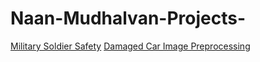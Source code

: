 # Naan-Mudhalvan-Projects-
[Military Soldier Safety](https://github.com/jebin-wilson/military-soldier-safety)
[Damaged Car Image Preprocessing]()
